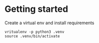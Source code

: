 # Getting started

Create a virtual env and install requirements
```
vritualenv -p python3 .venv
source .venv/bin/activate
```